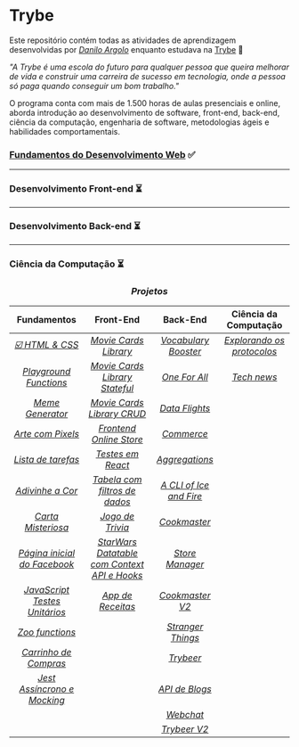 # Trybe

Este repositório contém todas as atividades de aprendizagem desenvolvidas por _[Danilo Argolo](https://www.linkedin.com/in/daniloargolo)_ enquanto estudava na [Trybe](https://www.betrybe.com/) :rocket:

_"A Trybe é uma escola do futuro para qualquer pessoa que queira melhorar de vida e construir uma carreira de sucesso em tecnologia, onde a pessoa só paga quando conseguir um bom trabalho."_

O programa conta com mais de 1.500 horas de aulas presenciais e online, aborda introdução ao desenvolvimento de software, front-end, back-end, ciência da computação, engenharia de software, metodologias ágeis e habilidades comportamentais.

### [Fundamentos do Desenvolvimento Web](https://github.com/danargolo/Exercicios/tree/master/fundamentos)  :white_check_mark:

-------------------
### Desenvolvimento Front-end :hourglass_flowing_sand:

--------------------
### Desenvolvimento Back-end :hourglass_flowing_sand:

--------------------
### Ciência da Computação :hourglass_flowing_sand:



### <p align = "center"> _**Projetos**_ </p> 

**Fundamentos** | **Front-End** | **Back-End** | **Ciência da Computação** |
  :---:| :---:| :---:| :---: |
_[ :ballot_box_with_check: HTML & CSS]()_  |  _[ Movie Cards Library]()_ | _[ Vocabulary Booster]()_ | _[ Explorando os protocolos]()_ |            
_[ Playground Functions]()_ | _[ Movie Cards Library Stateful]()_ | _[ One For All]()_ | _[ Tech news]()_|
_[ Meme Generator]()_ | _[ Movie Cards Library CRUD]()_ | _[ Data Flights]()_ |
_[ Arte com Pixels]()_ | _[ Frontend Online Store]()_ | _[ Commerce]()_ |
_[ Lista de tarefas]()_ | _[ Testes em React]()_ | _[ Aggregations]()_ |
_[ Adivinhe a Cor]()_ | _[ Tabela com filtros de dados]()_ | _[ A CLI of Ice and Fire]()_ |
_[ Carta Misteriosa]()_ | _[ Jogo de Trivia]()_ | _[ Cookmaster]()_ |
_[ Página inicial do Facebook]()_ | _[ StarWars Datatable com Context API e Hooks]()_ | _[ Store Manager]()_ |
_[ JavaScript Testes Unitários]()_ | _[ App de Receitas]()_ | _[ Cookmaster V2]()_ |
_[ Zoo functions]()_ |  | _[ Stranger Things]()_ |
_[ Carrinho de Compras]()_ |  |  _[ Trybeer]()_ |
_[ Jest Assíncrono e Mocking]()_ | | _[ API de Blogs]()_ | 
 | |  | _[ Webchat]()_ |
 |  |  |_[ Trybeer V2]()_ |